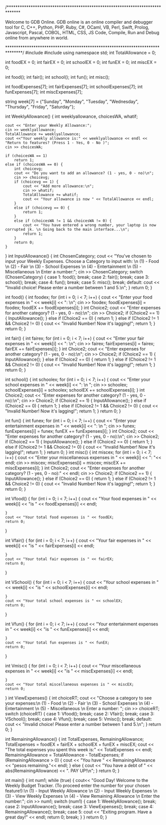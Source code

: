 /******************************************************************************

Welcome to GDB Online.
  GDB online is an online compiler and debugger tool for C, C++, Python, PHP, Ruby,
  C#, OCaml, VB, Perl, Swift, Prolog, Javascript, Pascal, COBOL, HTML, CSS, JS
  Code, Compile, Run and Debug online from anywhere in world.

*******************************************************************************/
#include <iostream>
#include <string>
using namespace std;
int TotalAllowance = 0;

int foodEX = 0;
int fairEX = 0;
int schoolEX = 0;
int funEX = 0;
int miscEX = 0;

int food();
int fair();
int school();
int fun();
int misc();

int foodExpenses[7];
int fairExpenses[7];
int schoolExpenses[7];
int funExpenses[7];
int miscExpenses[7];

string week[7] = {"Sunday", "Monday", "Tuesday", "Wednesday", "Thursday", "Friday", "Saturday"};

int WeeklyAllowance() {
	int weeklyallowance, choicesWA, whatif;

	cout << "Enter your Weekly Allowance:";
	cin >> weeklyallowance;
	TotalAllowance += weeklyallowance;
	cout <<"Your weekly allowance is:" << weeklyallowance << endl << "Return to features? (Press 1 - Yes, 0 - No )";
	cin >> choicesWA;

	if (choicesWA == 1)
		return 1;
	else if (choicesWA == 0) {
		int choicevg;
		cout << "Do you want to add an allowance? (1 - yes, 0 - no)\n";
		cin >> choicevg;
		if (choicevg == 1) {
			cout << "Add more allowance:\n";
			cin >> whatif;
			TotalAllowance += whatif;
			cout << "Your allowance is now " << TotalAllowance << endl;
		}
		else if (choicevg == 0) {
			return 1;
		}
		else if (choicesWA != 1 && choicesWA != 0) {
			cout << "You have entered a wrong number, your laptop is now corrupted jk. \n Going back to the main interface...\n";
			return 1;
		}
		return 0;
	}
}
int InputAllowance() {
	int ChosenCategory;
	cout << "You've chosen to input your Weekly Expenses. Choose a Category to input with: \n (1) - Food \n (2) - Fair \n (3) - School Expenses \n (4) - Entertainment \n (5) - Miscellaneous \n Enter a number:";
	cin >> ChosenCategory;
	switch (ChosenCategory) {
	case 1:
		food();
		break;
	case 2:
		fair();
		break;
	case 3:
		school();
		break;
	case 4:
		fun();
		break;
	case 5:
		misc();
		break;
	default:
		cout << "Invalid choice! Please enter a number between 1 and 5.\n";
	}
	return 0;
}

int food() {
	int foodex;
	for (int i = 0; i < 7; i++) {
		cout << "Enter your food expenses in " << week[i] << ":  \n";
		cin >> foodex;
		foodExpenses[i] = foodex;
		foodEX += foodExpenses[i];
	}
	int Choice2;
	cout << "Enter expenses for another category? (1 - yes, 0 - no):\n";
	cin >> Choice2;
	if (Choice2 == 1) {
		InputAllowance();
	}
	else if (Choice2 == 0) {
		return 1;
	}
	else if (Choice2 != 1 && Choice2 != 0) {
		cout << "Invalid Number! Now it's lagging!";
		return 1;
	}
	return 0;
}

int fair() {
	int fairex;
	for (int i = 0; i < 7; i++) {
		cout << "Enter your fair expenses in " << week[i] << ":  \n";
		cin >> fairex;
		fairExpenses[i] = fairex;
		fairEX += fairExpenses[i];
	}
	int Choice2;
	cout << "Enter expenses for another category? (1 - yes, 0 - no):\n";
	cin >> Choice2;
	if (Choice2 == 1) {
		InputAllowance();
	}
	else if (Choice2 == 0) {
		return 1;
	}
	else if (Choice2 != 1 && Choice2 != 0) {
		cout << "Invalid Number! Now it's lagging!";
		return 1;
	}
	return 0;
}

int school() {
	int schoolex;
	for (int i = 0; i < 7; i++) {
		cout << "Enter your school expenses in " << week[i] << ": \n ";
		cin >> schoolex;
		schoolExpenses[i] = schoolex;
		schoolEX += schoolExpenses[i];
	}
	int Choice2;
	cout << "Enter expenses for another category? (1 - yes, 0 - no):\n";
	cin >> Choice2;
	if (Choice2 == 1) {
		InputAllowance();
	}
	else if (Choice2 == 0) {
		return 1;
	}
	else if (Choice2 != 1 && Choice2 != 0) {
		cout << "Invalid Number! Now it's lagging!";
		return 1;
	}
	return 0;
}

int fun() {
	int funex;
	for (int i = 0; i < 7; i++) {
		cout << "Enter your entertainment expenses in " << week[i] << ": \n ";
		cin >> funex;
		funExpenses[i] = funex;
		funEX += funExpenses[i];
	}
	int Choice2;
	cout << "Enter expenses for another category? (1 - yes, 0 - no):\n";
	cin >> Choice2;
	if (Choice2 == 1) {
		InputAllowance();
	}
	else if (Choice2 == 0) {
		return 1;
	}
	else if (Choice2 != 1 && Choice2 != 0) {
		cout << "Invalid Number! Now it's lagging!";
		return 1;
	}
	return 0;
}
int misc() {
	int miscex;
	for (int i = 0; i < 7; i++) {
		cout << "Enter your miscellaneous expenses in " << week[i] << ":  "<< endl;
		cin >> miscex;
		miscExpenses[i] = miscex;
		miscEX += miscExpenses[i];
	}
	int Choice2;
	cout << "Enter expenses for another category? (1 - yes, 0 - no):" << endl;
	cin >> Choice2;
	if (Choice2 == 1) {
		InputAllowance();
	}
	else if (Choice2 == 0) {
		return 1;
	}
	else if (Choice2 != 1 && Choice2 != 0) {
		cout << "Invalid Number! Now it's lagging!";
		return 1;
	}
	return 0;
}


int Vfood() {
	for (int i = 0; i < 7; i++) {
		cout << "Your food expenses in " << week[i] << "is " << foodExpenses[i] << endl;

	}
	cout << "Your total food expenses is " << foodEX;
	return 0;
}

int Vfair() {
	for (int i = 0; i < 7; i++) {
		cout << "Your fair expenses in " << week[i] << "is " << fairExpenses[i] << endl;

	}
	cout << "Your total fair expenses is " << fairEX;
	return 0;
}

int VSchool() {
	for (int i = 0; i < 7; i++) {
		cout << "Your school expenses in " << week[i] << "is " << schoolExpenses[i] << endl;

	}
	cout << "Your total school expenses is " << schoolEX;
	return 0;
}

int Vfun() {
	for (int i = 0; i < 7; i++) {
		cout << "Your entertainment expenses in " << week[i] << "is " << funExpenses[i] << endl;

	}
	cout << "Your total fun expenses is " << funEX;
	return 0;
}

int Vmisc() {
	for (int i = 0; i < 7; i++) {
		cout << "Your miscellaneous expenses in " << week[i] << "is " << miscExpenses[i] << endl;

	}
	cout << "Your total miscellaneous expenses is " << miscEX;
	return 0;
}
int ViewExpenses() {
	int choiceRT;
	cout << "Choose a category to see your expenses:\n (1) - Food \n (2) - Fair \n (3) - School Expenses \n (4) - Entertainment \n (5) - Miscellaneous \n Enter a number: ";
	cin >> choiceRT;
	switch (choiceRT) {
	case 1:
		Vfood();
		break;
	case 2:
		Vfair();
		break;
	case 3:
		VSchool();
		break;
	case 4:
		Vfun();
		break;
	case 5:
		Vmisc();
		break;
	default:
		cout << "Invalid choice! Please enter a number between 1 and 5.\n";
	}
	return 0;
}

int RemainingAllowance() {
	int TotalExpenses, RemainingAllowance;
	TotalExpenses = foodEX + fairEX + schoolEX + funEX + miscEX;
	cout << "The total expenses you spent this week is:" << TotalExpenses << endl;
	RemainingAllowance = TotalAllowance - TotalExpenses;
	if (RemainingAllowance > 0) {
		cout << "You have " << RemainingAllowance << "pesos remaining."<< endl;
	}
	else {
		cout << "You have a debt of " << abs(RemainingAllowance) << ". PAY UP!\n";
	}
	return 0;
}


int main() {
	int num1;
	while (true) {
		cout<< "Good Day! Welcome to the Weekly Budget Tracker. (To proceed enter the number for your chosen feature!):\n (1) - Input Weekly Allowance \n (2) - Input Weekly Expenses \n (3) - View Weekly Expenses \n (4) - View Remaining Allowance \n Enter the number:";
		cin >> num1;
		switch (num1) {
		case 1:
			WeeklyAllowance();
			break;
		case 2:
			InputAllowance();
			break;
		case 3:
			ViewExpenses();
			break;
		case 4:
			RemainingAllowance();
			break;
		case 5:
			cout << "Exiting program. Have a great day!" << endl;
			return 0;
			break;
		}
	}
	return 0;
}
